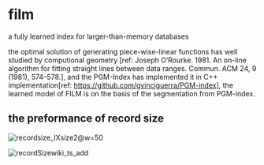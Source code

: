 # film
a fully learned index for larger-than-memory databases



the optimal solution of generating piece-wise-linear functions has well studied by computional geometry [ref: Joseph O’Rourke. 1981. An on-line algorithm for fitting straight lines between data ranges. Commun. ACM 24, 9 (1981), 574–578.], and the PGM-Index has implemented it in C++ implementation[ref: https://github.com/gvinciguerra/PGM-index], the learned model of FILM is on the basis of the segmentation from PGM-index.

## the preformance of record size
![recordsize_IXsize2](https://user-images.githubusercontent.com/51820918/155705363-76a679d3-488a-479e-bfa2-7519077f97c8.png)@w=50

![recordSizewiki_ts_add](https://user-images.githubusercontent.com/51820918/155705150-5a7aa409-503d-4ef0-9e06-ef00f2fc7db8.png)
